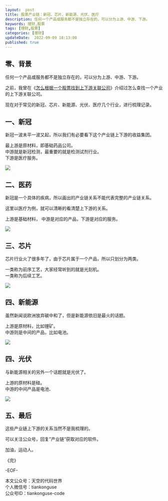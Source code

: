 ```yaml
---   
layout:  post  
title: 股票产业链：新冠、芯片、新能源、光伏、医疗
description: 任何一个产品或服务都不是独立存在的，可以分为上游、中游、下游。      
keywords: 理财,股票  
tags: [理财,股票]    
categories: [理财]  
updateDate:  2022-09-09 18:13:00  
published: true  
---  
```



## 零、背景  


任何一个产品或服务都不是独立存在的，可以分为上游、中游、下游。  


之前，我曾在《[怎么根据一个股票找到上下游关联公司](https://mp.weixin.qq.com/s/_3rnIKleN0S6tMBw31wYXQ)》介绍过怎么查找一个产业的上下游关联公司。  


现在对于常见的新冠、芯片、新能源、光伏、医疗几个行业，进行梳理记录。  


## 一、新冠  


新冠一波未平一波又起，所以我们有必要看下这个产业链上下游的收益集团。  


最上游是原材料，即基础药品公司。  
中游就是新冠检测，最重要的就是检测试剂行业。  
下游是医疗服务。  



![](https://res2022.tiankonguse.com/images/2022/09/09/002.jpeg)



## 二、医药  


新冠是一个具体的疾病，所以画出的产业链关系不能代表完整的产业链关系。  


这里以医疗为例，就可以清晰的看清楚上下游的关系。  


上游是基础材料， 中游是对应的产品，下游是对应的服务。  



![](https://res2022.tiankonguse.com/images/2022/09/09/001.jpeg)



## 三、芯片  


芯片行业火了很多年了，由于芯片属于一个产品，所以只划分为两类。  


一类称为前序工艺，大家经常听到的就是光刻机。  
一类称为后续工艺。  


![](https://res2022.tiankonguse.com/images/2022/09/09/004.jpeg)


## 四、新能源  


虽然新闻说欧洲放弃碳中和了，但是新能源依旧是最火的话题。  


上游是原材料，比如锂矿。  
中游则是中间的产品，比如电池。  




![](https://res2022.tiankonguse.com/images/2022/09/09/005.jpeg)




## 四、光伏


与新能源相关的另外一个话题就是光伏了。  


上游的原材料是硅。  
中游的中间产品是电池、  



![](https://res2022.tiankonguse.com/images/2022/09/09/003.jpeg)



## 五、最后  


这些产业链上下游的关系当然不是我梳理的。   


可以关注公众号，回复”产业链“获取对应的软件。  





加油，运动人。  


《完》  


-EOF-  



本文公众号：天空的代码世界  
个人微信号：tiankonguse  
公众号ID：tiankonguse-code  
  

